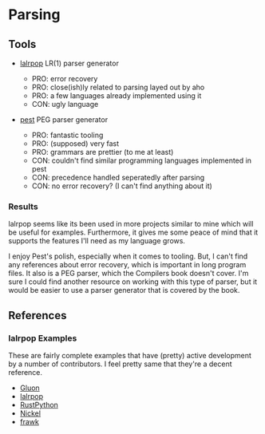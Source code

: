 # Parsing

## Tools

- [lalrpop](https://github.com/lalrpop/lalrpop) LR(1) parser generator
    + PRO: error recovery
    + PRO: close(ish)ly related to parsing layed out by aho
    + PRO: a few languages already implemented using it
    - CON: ugly language
    

- [pest](https://pest.rs/) PEG parser generator
    + PRO: fantastic tooling
    + PRO: (supposed) very fast
    + PRO: grammars are prettier (to me at least)
    - CON: couldn't find similar programming languages implemented in pest
    - CON: precedence handled seperatedly after parsing
    - CON: no error recovery? (I can't find anything about it)

### Results

lalrpop seems like its been used in more projects similar to mine which will be useful for examples.
Furthermore, it gives me some peace of mind that it supports the features I'll need as my language grows.

I enjoy Pest's polish, especially when it comes to tooling.
But, I can't find any references about error recovery, which is important in long program files. 
It also is a PEG parser, which the Compilers book doesn't cover.
I'm sure I could find another resource on working with this type of parser, but it would be easier to use a parser generator that is covered by the book.

## References

### lalrpop Examples

These are fairly complete examples that have (pretty) active development by a number of contributors.
I feel pretty same that they're a decent reference.
- [Gluon](https://github.com/gluon-lang/gluon/blob/master/parser/src/grammar.lalrpop)
- [lalrpop](https://github.com/lalrpop/lalrpop/blob/master/lalrpop/src/parser/lrgrammar.lalrpop)
- [RustPython](https://github.com/RustPython/Parser/blob/main/parser/src/python.lalrpop)
- [Nickel](https://github.com/tweag/nickel/blob/master/core/src/parser/grammar.lalrpop)
- [frawk](https://github.com/ezrosent/frawk/blob/master/src/parsing/syntax.lalrpop)